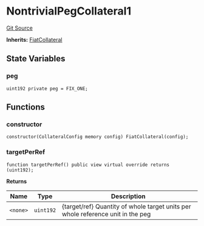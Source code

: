 # NontrivialPegCollateral1
[Git Source](https://github.com/larrythecucumber321/protocol/blob/aabf2c9d4120808940fb3be9193cb66ea71ac351/contracts/plugins/mocks/NontrivialPegCollateral.sol)

**Inherits:**
[FiatCollateral](/tools/docgen/src/contracts/plugins/assets/FiatCollateral.sol/contract.FiatCollateral.md)


## State Variables
### peg

```solidity
uint192 private peg = FIX_ONE;
```


## Functions
### constructor


```solidity
constructor(CollateralConfig memory config) FiatCollateral(config);
```

### targetPerRef


```solidity
function targetPerRef() public view virtual override returns (uint192);
```
**Returns**

|Name|Type|Description|
|----|----|-----------|
|`<none>`|`uint192`|{target/ref} Quantity of whole target units per whole reference unit in the peg|


